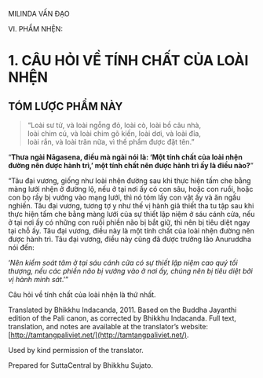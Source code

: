  

MILINDA VẤN ĐẠO

VI. PHẨM NHỆN:

# 1\. CÂU HỎI VỀ TÍNH CHẤT CỦA LOÀI NHỆN

## TÓM LƯỢC PHẨM NÀY

> “Loài sư tử, và loài ngỗng đỏ, loài cò, loài bồ câu nhà,  
> loài chim cú, và loài chim gõ kiến, loài dơi, và loài đỉa,  
> loài rắn, và loài trăn nữa, vì thế phẩm được đặt tên.”

“**Thưa ngài Nāgasena, điều mà ngài nói là: ‘Một tính chất của loài nhện đường nên được hành trì,’ một tính chất nên được hành trì ấy là điều nào?**”

“Tâu đại vương, giống như loài nhện đường sau khi thực hiện tấm che bằng màng lưới nhện ở đường lộ, nếu ở tại nơi ấy có con sâu, hoặc con ruồi, hoặc con bọ rầy bị vướng vào mạng lưới, thì nó tóm lấy con vật ấy và ăn ngấu nghiến. Tâu đại vương, tương tợ y như thế vị hành giả thiết tha tu tập sau khi thực hiện tấm che bằng màng lưới của sự thiết lập niệm ở sáu cánh cửa, nếu ở tại nơi ấy có những con ruồi phiền não bị bắt giữ, thì nên bị tiêu diệt ngay tại chỗ ấy. Tâu đại vương, điều này là một tính chất của loài nhện đường nên được hành trì. Tâu đại vương, điều này cũng đã được trưởng lão Anuruddha nói đến:

‘_Nên kiểm soát tâm ở tại sáu cánh cửa có sự thiết lập niệm cao quý tối thượng, nếu các phiền não bị vướng vào ở nơi ấy, chúng nên bị tiêu diệt bởi vị hành minh sát_.’”

Câu hỏi về tính chất của loài nhện là thứ nhất.

Translated by Bhikkhu Indacanda, 2011. Based on the Buddha Jayanthi edition of the Pali canon, as corrected by Bhikkhu Indacanda. Full text, translation, and notes are available at the translator’s website: [http://tamtangpaliviet.net/](http://tamtangpaliviet.net/).

Used by kind permission of the translator.

Prepared for SuttaCentral by Bhikkhu Sujato.